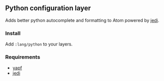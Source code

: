 ## Python configuration layer

Adds better python autocomplete and formatting to Atom powered by [jedi](https://github.com/davidhalter/jedi).

### Install

Add `:lang/python` to your layers.

### Requirements

- [yapf](https://github.com/google/yapf)
- [jedi](https://github.com/davidhalter/jedi)
